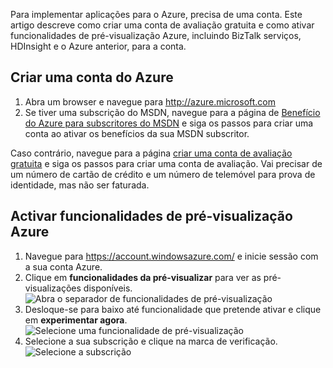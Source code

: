 Para implementar aplicações para o Azure, precisa de uma conta. Este artigo descreve como criar uma conta de avaliação gratuita e como ativar funcionalidades de pré-visualização Azure, incluindo BizTalk serviços, HDInsight e o Azure anterior, para a conta.

## <a name="create-an-azure-account"></a>Criar uma conta do Azure

1.  Abra um browser e navegue para <http://azure.microsoft.com>
2.  Se tiver uma subscrição do MSDN, navegue para a página de [Benefício do Azure para subscritores do MSDN](https://azure.microsoft.com/pricing/member-offers/msdn-benefits-details/) e siga os passos para criar uma conta ao ativar os benefícios da sua MSDN subscritor.

   Caso contrário, navegue para a página [criar uma conta de avaliação gratuita](https://azure.microsoft.com/pricing/free-trial/) e siga os passos para criar uma conta de avaliação. Vai precisar de um número de cartão de crédito e um número de telemóvel para prova de identidade, mas não ser faturada.

## <a name="enable-azure-preview-features"></a>Activar funcionalidades de pré-visualização Azure

1.  Navegue para <https://account.windowsazure.com/> e inicie sessão com a sua conta Azure.
2.  Clique em **funcionalidades da pré-visualizar** para ver as pré-visualizações disponíveis.<br />
    ![Abra o separador de funcionalidades de pré-visualização][1]
3.  Desloque-se para baixo até funcionalidade que pretende ativar e clique em **experimentar agora**.<br />
    ![Selecione uma funcionalidade de pré-visualização][2]
4.  Selecione a sua subscrição e clique na marca de verificação.<br />
    ![Selecione a subscrição][3]

[1]: ./media/create-an-azure-account/antares-iaas-preview-01.png
[2]: ./media/create-an-azure-account/antares-iaas-preview-05.png
[3]: ./media/create-an-azure-account/antares-iaas-preview-06.png
